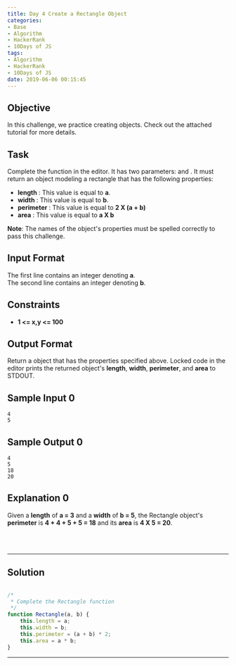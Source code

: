 ```yaml
---
title: Day 4 Create a Rectangle Object
categories:
- Base
- Algorithm
- HackerRank
- 10Days of JS
tags:
- Algorithm
- HackerRank
- 10Days of JS
date: 2019-06-06 00:15:45
---
```


## Objective

In this challenge, we practice creating objects. Check out the attached tutorial for more details.


## Task

Complete the function in the editor. It has two parameters:  and . It must return an object modeling a rectangle that has the following properties:

- **length** : This value is equal to **a**.
- **width** : This value is equal to **b**.
- **perimeter** : This value is equal to **2 X (a + b)**
- **area** : This value is equal to **a X b**

**Note**: The names of the object's properties must be spelled correctly to pass this challenge.


## Input Format

The first line contains an integer denoting **a**.<br/>
The second line contains an integer denoting **b**.


## Constraints
- **1 <= x,y <= 100**


## Output Format

Return a object that has the properties specified above. Locked code in the editor prints the returned object's **length**, **width**, **perimeter**, and **area** to STDOUT.

## Sample Input 0
```
4
5
```


## Sample Output 0
```
4
5
18
20
```


## Explanation 0

Given a **length** of **a = 3** and a **width** of **b = 5**, the Rectangle object's **perimeter** is **4 + 4 + 5 + 5 = 18** and its **area** is **4 X 5 = 20**.


<br/>
<br/>

---

## Solution

```javascript

/*
 * Complete the Rectangle function
 */
function Rectangle(a, b) {
    this.length = a;
    this.width = b;
    this.perimeter = (a + b) * 2;
    this.area = a * b;
}

```

---
